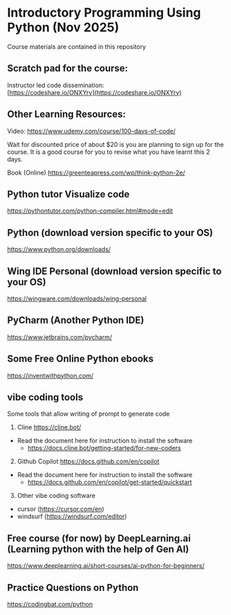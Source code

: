 # Introductory Programming Using Python (Nov 2025) 

Course materials are contained in this repository


## Scratch pad for the course:

Instructor led code dissemination: <br>
[https://codeshare.io/ONXYrv](https://codeshare.io/ONXYrv)


## Other Learning Resources:
Video: https://www.udemy.com/course/100-days-of-code/

Wait for discounted price of about $20 is you are planning to sign up for the course. It is a good course for you to revise what you have learnt this 2 days.

Book (Online)
https://greenteapress.com/wp/think-python-2e/

## Python tutor Visualize code
https://pythontutor.com/python-compiler.html#mode=edit

## Python (download version specific to your OS) 
https://www.python.org/downloads/

## Wing IDE Personal (download version specific to your OS)
https://wingware.com/downloads/wing-personal

## PyCharm (Another Python IDE)
https://www.jetbrains.com/pycharm/

## Some Free Online Python ebooks 
https://inventwithpython.com/

## vibe coding tools
Some tools that allow writing of prompt to generate code
1. Cline
https://cline.bot/

  - Read the document here for instruction to install the software
    - https://docs.cline.bot/getting-started/for-new-coders

2. Github Copilot
https://docs.github.com/en/copilot

- Read the document here for instruction to install the software
  - https://docs.github.com/en/copilot/get-started/quickstart

3. Other vibe coding software
- cursor (https://cursor.com/en)
- windsurf (https://windsurf.com/editor)

## Free course (for now) by DeepLearning.ai (Learning python with the help of Gen AI)
https://www.deeplearning.ai/short-courses/ai-python-for-beginners/

## Practice Questions on Python
https://codingbat.com/python
